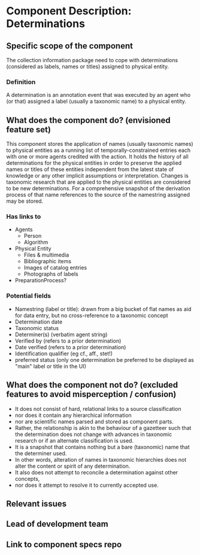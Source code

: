 Component Description: Determinations
=======================

## Specific scope of the component
The collection information package need to cope with determinations (considered as labels, names or titles) assigned to physical entity. 

### Definition
A determination is an annotation event that was executed by an agent who (or that) assigned a label (usually a taxonomic name) to a physical entity.

## What does the component do? (envisioned feature set)

This component stores the application of names (usually taxonomic names) to physical entities as a running list of temporally-constrained entries each with one or more agents credited with the action.
It holds the history of all determinations for the physical entities in order to preserve the applied names or titles of these entities independent from the latest state of knowledge or any other implicit assumptions or interpretation. Changes is taxonomic research that are applied to the physical entities are considered to be new determinations.
For a comprehensive snapshot of the derivation process of that name references to the source of the namestring assigned may be stored.


### Has links to
* Agents
  * Person
  * Algorithm
* Physical Entity
  * Files & multimedia
  * Bibliographic items
  * Images of catalog entries
  * Photographs of labels
* PreparationProcess?


### Potential fields
* Namestring (label or title): drawn from a big bucket of flat names as aid for data entry, but no cross-reference to a taxonomic concept
* Determination date
* Taxonomic status
* Determiner(s) (verbatim agent string)
* Verified by (refers to a prior determination)
* Date verified (refers to a prior determination)
* Identification qualifier (eg cf., aff., stet!)
* preferred status (only one determination be preferred to be displayed as "main" label or title in the UI)
 

## What does the component __not__ do? (excluded features to avoid misperception / confusion)
* It does not consist of hard, relational links to a source classification
* nor does it contain any hierarchical information 
* nor are scientific names parsed and stored as component parts. 
* Rather, the relationship is akin to the behaviour of a gazetteer such that the determination does not change with advances in taxonomic research or if an alternate classification is used. 
* It is a snapshot that contains nothing but a bare (taxonomic) name that the determiner used. 
* In other words, alteration of names in taxonomic hierarchies does not alter the content or spirit of any determination. 
* It also does not attempt to reconcile a determination against other concepts, 
* nor does it attempt to resolve it to currently accepted use.


## Relevant issues


## Lead of development team


## Link to component specs repo
